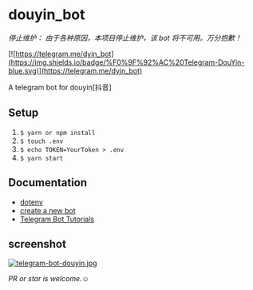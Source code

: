 # douyin_bot

_停止维护： 由于各种原因，本项目停止维护，该 bot 将不可用。万分抱歉！_

[![https://telegram.me/dyin_bot](https://img.shields.io/badge/%F0%9F%92%AC%20Telegram-DouYin-blue.svg)](https://telegram.me/dyin_bot)

A telegram bot for douyin[抖音]

## Setup

1.  `$ yarn or npm install`
2.  `$ touch .env`
3.  `$ echo TOKEN=YourToken > .env`
4.  `$ yarn start`

## Documentation

- [dotenv](https://github.com/motdotla/dotenv)
- [create a new bot](https://core.telegram.org/bots)
- [Telegram Bot Tutorials](https://github.com/yagop/node-telegram-bot-api/blob/master/doc/tutorials.md)

## screenshot

[![telegram-bot-douyin.jpg](https://i.loli.net/2018/06/26/5b31e8e30895b.jpg)](https://i.loli.net/2018/06/26/5b31e8e30895b.jpg)

_PR or star is welcome.☺_
